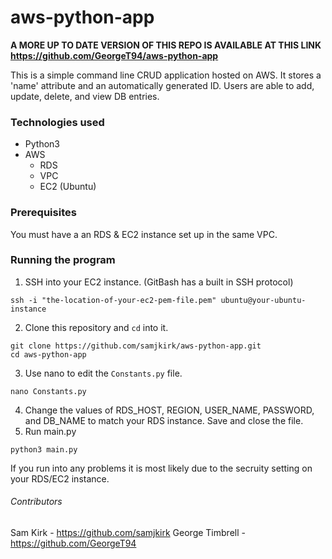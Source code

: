 # aws-python-app

**A MORE UP TO DATE VERSION OF THIS REPO IS AVAILABLE AT THIS LINK https://github.com/GeorgeT94/aws-python-app**

This is a simple command line CRUD application hosted on AWS. It stores a 'name' attribute and an automatically generated ID. Users are able to add, update, delete, and view DB entries.

### Technologies used


- Python3
- AWS
  - RDS
  - VPC
  - EC2 (Ubuntu)

### Prerequisites

You must have a an RDS & EC2 instance set up in the same VPC. 

### Running the program

1. SSH into your EC2 instance. (GitBash has a built in SSH protocol)
```
ssh -i "the-location-of-your-ec2-pem-file.pem" ubuntu@your-ubuntu-instance
```
2. Clone this repository and ```cd``` into it.
```
git clone https://github.com/samjkirk/aws-python-app.git
cd aws-python-app
```
3. Use nano to edit the ```Constants.py``` file.
```
nano Constants.py
```
4. Change the values of RDS_HOST, REGION, USER_NAME, PASSWORD, and DB_NAME to match your RDS instance. Save and close the file.
5. Run main.py
```
python3 main.py
```
If you run into any problems it is most likely due to the secruity setting on your RDS/EC2 instance.

###### Contributors

Sam Kirk  - https://github.com/samjkirk 
George Timbrell - https://github.com/GeorgeT94
